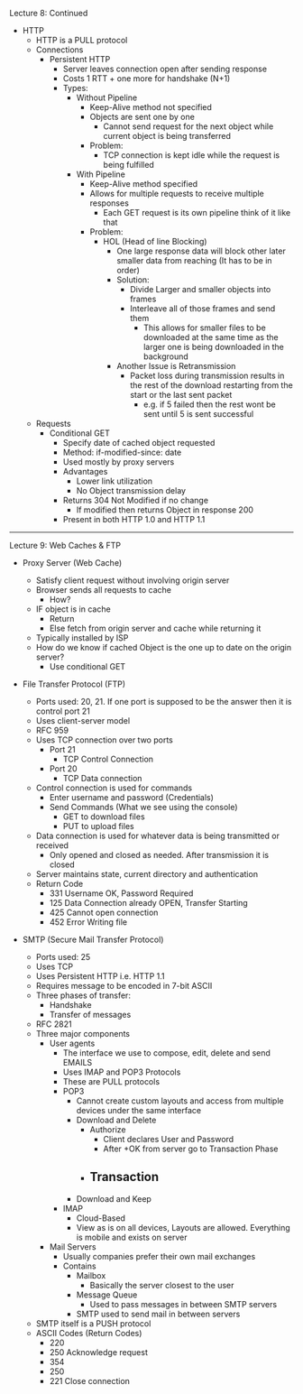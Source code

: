 Lecture 8: Continued

- HTTP
	- HTTP is a PULL protocol
	- Connections
		- Persistent HTTP
			- Server leaves connection open after sending response
			- Costs 1 RTT + one more for handshake (N+1)
			- Types:
				- Without Pipeline
					- Keep-Alive method not specified
					- Objects are sent one by one
						- Cannot send request for the next object while current object is being transferred
					- Problem:
						- TCP connection is kept idle while the request is being fulfilled
				- With Pipeline
					- Keep-Alive method specified
					- Allows for multiple requests to receive multiple responses
						- Each GET request is its own pipeline think of it like that
					- Problem:
						- HOL (Head of line Blocking)
							- One large response data will block other later smaller data from reaching (It has to be in order)
							- Solution:
								- Divide Larger and smaller objects into frames
								- Interleave all of those frames and send them 
									- This allows for smaller files to be downloaded at the same time as the larger one is being downloaded in the background
							- Another Issue is Retransmission
								- Packet loss during transmission results in the rest of the download restarting from the start or the last sent packet
									- e.g. if 5 failed then the rest wont be sent until 5 is sent successful
	- Requests
		- Conditional GET
			- Specify date of cached object requested
			- Method: if-modified-since: date
			- Used mostly by proxy servers
			- Advantages
				- Lower link utilization
				- No Object transmission delay
			- Returns 304 Not Modified if no change
				- If modified then returns Object in response 200 
			- Present in both HTTP 1.0 and HTTP 1.1


---
Lecture 9: Web Caches & FTP

- Proxy Server (Web Cache)
	- Satisfy client request without involving origin server
	- Browser sends all requests to cache
		- How?
	- IF object is in cache
		- Return
		- Else fetch from origin server and cache while returning it
	- Typically installed by ISP
	- How do we know if cached Object is the one up to date on the origin server? 
		- Use conditional GET

- File Transfer Protocol (FTP)
	- Ports used: 20, 21. If one port is supposed to be the answer then it is control port 21
	- Uses client-server model
	- RFC 959
	- Uses TCP connection over two ports
		- Port 21
			- TCP Control Connection 
		- Port 20
			- TCP Data connection
	- Control connection is used for commands
		- Enter username and password (Credentials)
		- Send Commands (What we see using the console)
			- GET to download files
			- PUT to upload files
	- Data connection is used for whatever data is being transmitted or received
		- Only opened and closed as needed. After transmission it is closed
	- Server maintains state, current directory and authentication
	- Return Code
		- 331 Username OK, Password Required
		- 125 Data Connection already OPEN, Transfer Starting
		- 425 Cannot open connection
		- 452 Error Writing file

- SMTP (Secure Mail Transfer Protocol)
	- Ports used: 25
	- Uses TCP
	- Uses Persistent HTTP i.e. HTTP 1.1
	- Requires message to be encoded in 7-bit ASCII
	- Three phases of transfer:
		- Handshake
		- Transfer of messages
	- RFC 2821
	- Three major components
		- User agents
			- The interface we use to compose, edit, delete and send EMAILS
			- Uses IMAP and POP3 Protocols
			- These are PULL protocols
			- POP3
				- Cannot create custom layouts and access from multiple devices under the same interface
				- Download and Delete
					- Authorize
						- Client declares User and Password
						- After +OK from server go to Transaction Phase
					- Transaction
						- 
				- Download and Keep
			- IMAP
				- Cloud-Based
				- View as is on all devices, Layouts are allowed. Everything is mobile and exists on server
		- Mail Servers
			- Usually companies prefer their own mail exchanges
			- Contains
				- Mailbox
					- Basically the server closest to the user
				- Message Queue
					- Used to pass messages in between SMTP servers
				- SMTP used to send mail in between servers
	- SMTP itself is a PUSH protocol
	- ASCII Codes (Return Codes)
		- 220
		- 250 Acknowledge request
		- 354
		- 250
		- 221 Close connection
